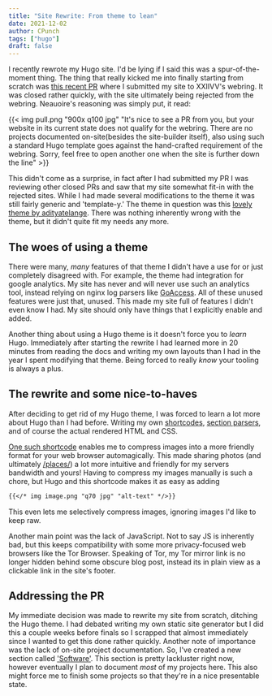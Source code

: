 ```yaml
---
title: "Site Rewrite: From theme to lean"
date: 2021-12-02
author: CPunch
tags: ["hugo"]
draft: false
---
```


I recently rewrote my Hugo site. I'd be lying if I said this was a spur-of-the-moment thing. The thing that really kicked me into finally starting from scratch was [this recent PR](https://github.com/XXIIVV/webring/pull/643) where I submitted my site to XXIIVV's webring. It was closed rather quickly, with the site ultimately being rejected from the webring. Neauoire's reasoning was simply put, it read:

{{< img pull.png "900x q100 jpg" "It's nice to see a PR from you, but your website in its current state does not qualify for the webring. There are no projects documented on-site(besides the site-builder itself), also using such a standard Hugo template goes against the hand-crafted requirement of the webring. Sorry, feel free to open another one when the site is further down the line" >}}

This didn't come as a surprise, in fact after I had submitted my PR I was reviewing other closed PRs and saw that my site somewhat fit-in with the rejected sites. While I had made several modifications to the theme it was still fairly generic and 'template-y.' The theme in question was this [lovely theme by adityatelange](https://github.com/adityatelange/hugo-PaperMod). There was nothing inherently wrong with the theme, but it didn't quite fit my needs any more.

## The woes of using a theme

There were many, *many* features of that theme I didn't have a use for or just completely disagreed with. For example, the theme had integration for google analytics. My site has never and will never use such an analytics tool, instead relying on nginx log parsers like [GoAccess](https://goaccess.io). All of these unused features were just that, unused. This made my site full of features I didn't even know I had. My site should only have things that I explicitly enable and added.

Another thing about using a Hugo theme is it doesn't force you to *learn* Hugo. Immediately after starting the rewrite I had learned more in 20 minutes from reading the docs and writing my own layouts than I had in the year I spent modifying that theme. Being forced to really *know* your tooling is always a plus.

## The rewrite and some nice-to-haves

After deciding to get rid of my Hugo theme, I was forced to learn a lot more about Hugo than I had before. Writing my own [shortcodes](https://git.openpunk.com/OpenPunk/openpunk/src/branch/main/layouts/shortcodes), [section parsers](https://git.openpunk.com/OpenPunk/openpunk/src/branch/main/layouts/section), and of course the actual rendered HTML and CSS.

[One such shortcode](https://git.openpunk.com/OpenPunk/openpunk/src/branch/main/layouts/shortcodes/img.html) enables me to compress images into a more friendly format for your web browser automagically. This made sharing photos (and ultimately [/places/](/places)) a lot more intuitive and friendly for my servers bandwidth and yours! Having to compress my images manually is such a chore, but Hugo and this shortcode makes it as easy as adding

```md
{{</* img image.png "q70 jpg" "alt-text" */>}}
```

This even lets me selectively compress images, ignoring images I'd like to keep raw.

Another main point was the lack of JavaScript. Not to say JS is inherently bad, but this keeps compatibility with some more privacy-focused web browsers like the Tor Browser. Speaking of Tor, my Tor mirror link is no longer hidden behind some obscure blog post, instead its in plain view as a clickable link in the site's footer.

## Addressing the PR

My immediate decision was made to rewrite my site from scratch, ditching the Hugo theme. I had debated writing my own static site generator but I did this a couple weeks before finals so I scrapped that almost immediately since I wanted to get this done rather quickly. Another note of importance was the lack of on-site project documentation. So, I've created a new section called ['Software'](/software). This section is pretty lackluster right now, however eventually I plan to document *most* of my projects here. This also might force me to finish some projects so that they're in a nice presentable state.